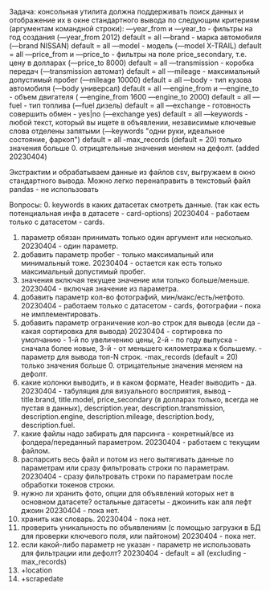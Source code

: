 Задача:
консольная утилита должна поддерживать поиск данных и отображение их в окне стандартного вывода по следующим критериям (аргументам командной строки):
—year_from и —year_to - фильтры на год создания (—year_from 2012) default = all
—brand - марка автомобиля (—brand NISSAN) default = all
—model - модель (—model X-TRAIL) default = all
—price_from и —price_to - фильтры на поле price_secondary, т.е. цену в долларах (—price_to 8000) default = all
—transmission - коробка передач (—transmission автомат) default = all
—mileage - максимальный допустимый пробег (—mileage 10000) default = all
—body - тип кузова автомобиля (—body универсал) default = all
—engine_from и —engine_to - объем двигателя ( —engine_from 1600 —engine_to 2000) default = all
—fuel - тип топлива (—fuel дизель) default = all
—exchange - готовность совершить обмен - yes|no (—exchange yes) default = all
—keywords - любой текст, который вы ищете в объявлении, независимые ключевые слова отделены запятыми (—keywords "одни руки, идеальное состояние, фаркоп") default = all
-max_records (default = 20) только значения больше 0. отрицательные значения меняем на дефолт. (added 20230404)

Экстрактим и обрабатываем данные из файлов csv, выгружаем в окно стандартного вывода. Можно легко перенаправить в текстовый файл
pandas - не использовать


Вопросы:
0. keywords в каких датасетах смотреть данные. (так как есть потенциальная инфа в датасете - card-options)
	20230404 - работаем только с датасетом - cards.
1. параметр обязан принимать только один аргумент или несколько.
	20230404 - один параметр.
2. добавить параметр пробег - только максимальный или минимальный тоже.
	20230404 - остается как есть только максимальный допустимый пробег.
3. значения включая текущее значение или только больше/меньше.
	20230404 - включая значение из параметра.
4. добавить параметр кол-во фотографий, мин/макс/есть/нетфото.
	20230404 - работаем только с датасетом - cards, фотографии - пока не имплементировать.
5. добавить параметр ограничение кол-во строк для вывода (если да - какая сортировка для вывода)
	20230404 - сортировка по умолчанию - 1-й по увеличению цены, 2-й - по году выпуска - сначала более новые, 3-й - от меньшего километража к большему.
		     - параметр для вывода топ-N строк. -max_records (default = 20) только значения больше 0. отрицательные значения меняем на дефолт.
6. какие колонки выводить, и в каком формате, Header выводить - да.
	20230404 - табуляция для визуального восприятия, вывод - title.brand, title.model, price_secondary (в долларах только, всегда не пустая в данных),
				description.year, description.transmission,	description.engine, description.mileage, description.body, description.fuel.
7. какие файлы надо забирать для парсинга - конретный/все из фолдера/переданный параметром.
	20230404 - работаем с текущим файлом.
8. распарсить весь файл и потом из него вытягивать данные по параметрам или сразу фильтровать строки по параметрам.
	20230404 - сразу фильтровать строки по параметрам после обработки токенов строки.
9. нужно ли хранить фото, опции для объявлений которых нет в основном датасете?
	остальные датасеты - джоинить как аля лефт джоин
	20230404 - пока нет.
10. хранить как словарь.
	20230404 - пока нет.
11. проверить уникальность по объявлениям (с помощью загрузки в БД для проверки ключевого поля, или пайтоном)
	20230404 - пока нет.
12. если какой-либо параметр не указан - параметр не использовать для фильтрации или дефолт?
	20230404 -  default = all (excluding -max_records)
13. +location
14. +scrapedate